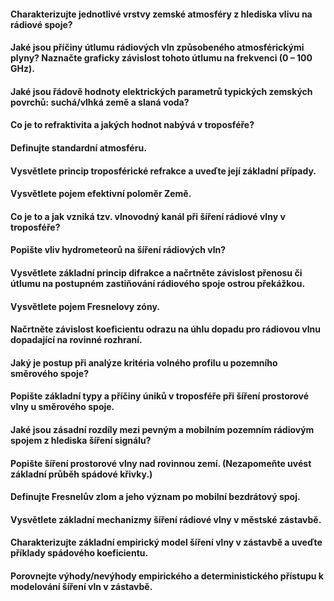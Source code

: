 #### Charakterizujte jednotlivé vrstvy zemské atmosféry z hlediska vlivu na rádiové spoje?

#### Jaké jsou příčiny útlumu rádiových vln způsobeného atmosférickými plyny? Naznačte graficky závislost tohoto útlumu na frekvenci (0 – 100 GHz).

#### Jaké jsou řádově hodnoty elektrických parametrů typických zemských povrchů: suchá/vlhká země a slaná voda?

#### Co je to refraktivita a jakých hodnot nabývá v troposféře?

#### Definujte standardní atmosféru.

#### Vysvětlete princip troposférické refrakce a uveďte její základní případy.

#### Vysvětlete pojem efektivní poloměr Země.

#### Co je to a jak vzniká tzv. vlnovodný kanál při šíření rádiové vlny v troposféře?

#### Popište vliv hydrometeorů na šíření rádiových vln?

#### Vysvětlete základní princip difrakce a načrtněte závislost přenosu či útlumu na postupném zastiňování rádiového spoje ostrou překážkou.

#### Vysvětlete pojem Fresnelovy zóny.

#### Načrtněte závislost koeficientu odrazu na úhlu dopadu pro rádiovou vlnu dopadající na rovinné rozhraní.

#### Jaký je postup při analýze kritéria volného profilu u pozemního směrového spoje?

#### Popište základní typy a příčiny úniků v troposféře při šíření prostorové vlny u směrového spoje.

#### Jaké jsou zásadní rozdíly mezi pevným a mobilním pozemním rádiovým spojem z hlediska šíření signálu?

#### Popište šíření prostorové vlny nad rovinnou zemí. (Nezapomeňte uvést základní průběh spádové křivky.)

#### Definujte Fresnelův zlom a jeho význam po mobilní bezdrátový spoj.

#### Vysvětlete základní mechanizmy šíření rádiové vlny v městské zástavbě.

#### Charakterizujte základní empirický model šíření vlny v zástavbě a uveďte příklady spádového koeficientu.

#### Porovnejte výhody/nevýhody empirického a deterministického přístupu k modelování šíření vln v zástavbě.
